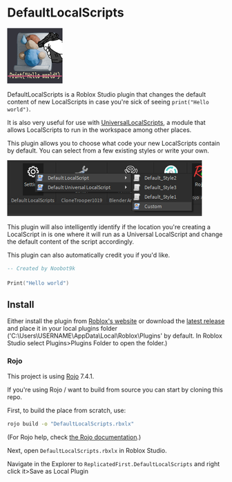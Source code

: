 # DefaultLocalScripts

![alt text](Icon/IconFinal_Small.png)

DefaultLocalScripts is a Roblox Studio plugin that changes the default content of new LocalScripts in case you're sick of seeing `print("Hello world")`.

It is also very useful for use with [UniversalLocalScripts](https://github.com/Noobot9k/UniversalLocalScripts), a module that allows LocalScripts to run in the workspace among other places.

This plugin allows you to choose what code your new LocalScripts contain by default. You can select from a few existing styles or write your own.

![alt text](image.png)

This plugin will also intelligently identify if the location you're creating a LocalScript in is one where it will run as a Universal LocalScript and change the default content of the script accordingly.

This plugin can also automatically credit you if you'd like.

```lua
-- Created by Noobot9k

Print("Hello world")
```

## Install

Either install the plugin from [Roblox's website](https://create.roblox.com/store/asset/6708420842/Default-LocalScript-changer) or download the [latest release](https://github.com/Noobot9k/DefaultLocalScripts/releases) and place it in your local plugins folder ('C:\Users\USERNAME\AppData\Local\Roblox\Plugins' by default. In Roblox Studio select Plugins>Plugins Folder to open the folder.)

### Rojo
This project is using [Rojo](https://github.com/rojo-rbx/rojo) 7.4.1.

If you're using Rojo / want to build from source you can start by cloning this repo.

First, to build the place from scratch, use:

```bash
rojo build -o "DefaultLocalScripts.rbxlx"
```

(For Rojo help, check [the Rojo documentation](https://rojo.space/docs).)

Next, open `DefaultLocalScripts.rbxlx` in Roblox Studio.

Navigate in the Explorer to `ReplicatedFirst.DefaultLocalScripts` and right click it>Save as Local Plugin